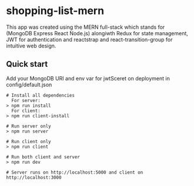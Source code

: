 # shopping-list-mern

This app was created using the MERN full-stack which stands for (MongoDB Express React Node.js) alongiwth Redux for state management, JWT for authentication and reactstrap and react-transition-group for intuitive web design.

## Quick start

Add your MongoDB URI and env var for jwtSceret on deployment in config/default.json

```
# Install all dependencies
  For server:
> npm run install
  For client:
> npm run client-install

# Run server only
> npm run server

# Run client only
> npm run client

# Run both client and server
> npm run dev

# Server runs on http://localhost:5000 and client on http://localhost:3000

```
